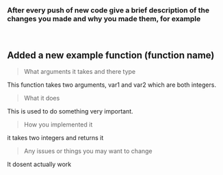 
### After every push of new code give a brief description of the changes you made and why you made them, for example

<br>

## Added a new example function (function name)
> What arguments it takes and there type

This function takes two arguments, var1 and var2 which are both integers.

> What it does

This is used to do something very important.

> How you implemented it

it takes two integers and returns it

> Any issues or things you may want to change

It dosent actually work

